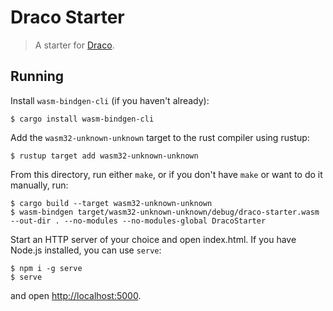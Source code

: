 # Draco Starter

> A starter for [Draco][draco].

## Running

Install `wasm-bindgen-cli` (if you haven't already):

    $ cargo install wasm-bindgen-cli
    
Add the `wasm32-unknown-unknown` target to the rust compiler using rustup:

    $ rustup target add wasm32-unknown-unknown

From this directory, run either `make`, or if you don't have `make` or want
to do it manually, run:

    $ cargo build --target wasm32-unknown-unknown
    $ wasm-bindgen target/wasm32-unknown-unknown/debug/draco-starter.wasm --out-dir . --no-modules --no-modules-global DracoStarter

Start an HTTP server of your choice and open index.html. If you have Node.js
installed, you can use `serve`:

    $ npm i -g serve
    $ serve

and open [http://localhost:5000](http://localhost:5000).

[draco]: https://github.com/utkarshkukreti/draco
